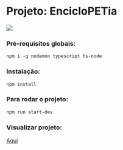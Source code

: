 # Projeto: EncicloPETia

![](./public/projetocanil.gif)

### Pré-requisitos globais:

`npm i -g nodemon typescript ts-node`

### Instalação:

`npm install`

### Para rodar o projeto:

`npm run start-dev`

### Visualizar projeto:

[Aqui ](https://mighty-depths-38851.herokuapp.com/)
